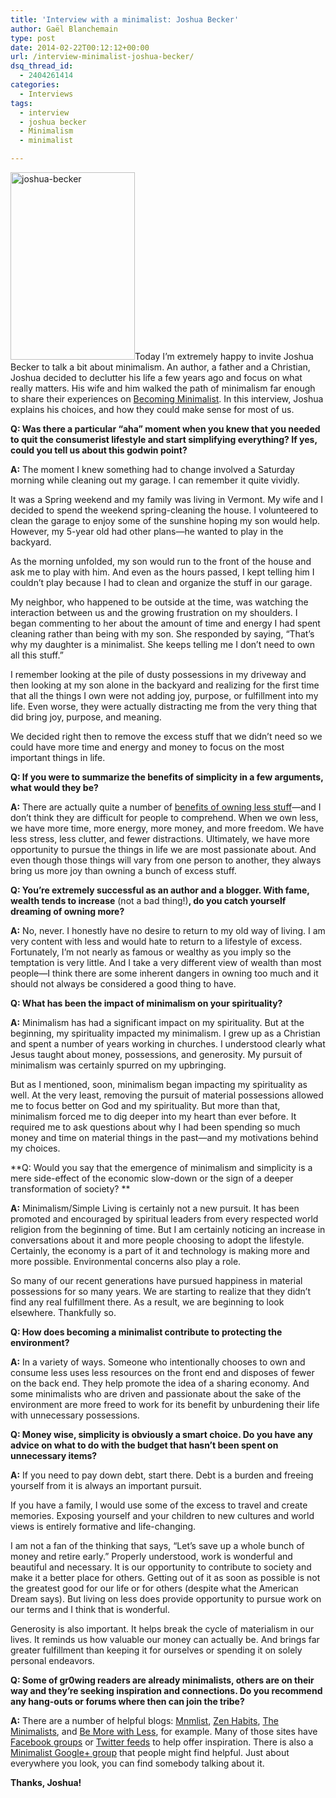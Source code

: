 ```yaml
---
title: 'Interview with a minimalist: Joshua Becker'
author: Gaël Blanchemain
type: post
date: 2014-02-22T00:12:12+00:00
url: /interview-minimalist-joshua-becker/
dsq_thread_id:
  - 2404261414
categories:
  - Interviews
tags:
  - interview
  - joshua becker
  - Minimalism
  - minimalist

---
```

<img class="alignleft size-medium wp-image-7509" alt="joshua-becker" src="http://www.gr0wing.com/wp-content/uploads/2014/02/joshua-becker-199x300.png" width="199" height="300" srcset="https://www.gr0wing.com/wp-content/uploads/2014/02/joshua-becker-199x300.png 199w, https://www.gr0wing.com/wp-content/uploads/2014/02/joshua-becker.png 600w" sizes="(max-width: 199px) 100vw, 199px" />Today I&#8217;m extremely happy to invite Joshua Becker to talk a bit about minimalism. An author, a father and a Christian, Joshua decided to declutter his life a few years ago and focus on what really matters. His wife and him walked the path of minimalism far enough to share their experiences on <a href="http://www.becomingminimalist.com/" target="_blank">Becoming Minimalist</a>. In this interview, Joshua explains his choices, and how they could make sense for most of us.

**Q: Was there a particular “aha” moment when you knew that you needed to quit the consumerist lifestyle and start simplifying everything? If yes, could you tell us about this godwin point?**

**A:** The moment I knew something had to change involved a Saturday morning while cleaning out my garage. I can remember it quite vividly.

It was a Spring weekend and my family was living in Vermont. My wife and I decided to spend the weekend spring-cleaning the house. I volunteered to clean the garage to enjoy some of the sunshine hoping my son would help. However, my 5-year old had other plans—he wanted to play in the backyard.

As the morning unfolded, my son would run to the front of the house and ask me to play with him. And even as the hours passed, I kept telling him I couldn’t play because I had to clean and organize the stuff in our garage.

My neighbor, who happened to be outside at the time, was watching the interaction between us and the growing frustration on my shoulders. I began commenting to her about the amount of time and energy I had spent cleaning rather than being with my son. She responded by saying, “That’s why my daughter is a minimalist. She keeps telling me I don’t need to own all this stuff.”

I remember looking at the pile of dusty possessions in my driveway and then looking at my son alone in the backyard and realizing for the first time that all the things I own were not adding joy, purpose, or fulfillment into my life. Even worse, they were actually distracting me from the very thing that did bring joy, purpose, and meaning.

We decided right then to remove the excess stuff that we didn’t need so we could have more time and energy and money to focus on the most important things in life.

**Q: If you were to summarize the benefits of simplicity in a few arguments, what would they be?**

**A:** There are actually quite a number of <a href="http://www.becomingminimalist.com/minimalism-benefits/" target="_blank">benefits of owning less stuff</a>—and I don’t think they are difficult for people to comprehend. When we own less, we have more time, more energy, more money, and more freedom. We have less stress, less clutter, and fewer distractions. Ultimately, we have more opportunity to pursue the things in life we are most passionate about. And even though those things will vary from one person to another, they always bring us more joy than owning a bunch of excess stuff.

**Q: You’re extremely successful as an author and a blogger. With fame, wealth tends to increase** (not a bad thing!)**, do you catch yourself dreaming of owning more?**

**A:** No, never. I honestly have no desire to return to my old way of living. I am very content with less and would hate to return to a lifestyle of excess. Fortunately, I’m not nearly as famous or wealthy as you imply so the temptation is very little. And I take a very different view of wealth than most people—I think there are some inherent dangers in owning too much and it should not always be considered a good thing to have.

**Q: What has been the impact of minimalism on your spirituality?**

**A:** Minimalism has had a significant impact on my spirituality. But at the beginning, my spirituality impacted my minimalism. I grew up as a Christian and spent a number of years working in churches. I understood clearly what Jesus taught about money, possessions, and generosity. My pursuit of minimalism was certainly spurred on my upbringing.

But as I mentioned, soon, minimalism began impacting my spirituality as well. At the very least, removing the pursuit of material possessions allowed me to focus better on God and my spirituality. But more than that, minimalism forced me to dig deeper into my heart than ever before. It required me to ask questions about why I had been spending so much money and time on material things in the past—and my motivations behind my choices.

**Q: Would you say that the emergence of minimalism and simplicity is a mere side-effect of the economic slow-down or the sign of a deeper transformation of society? **

**A:** Minimalism/Simple Living is certainly not a new pursuit. It has been promoted and encouraged by spiritual leaders from every respected world religion from the beginning of time. But I am certainly noticing an increase in conversations about it and more people choosing to adopt the lifestyle. Certainly, the economy is a part of it and technology is making more and more possible. Environmental concerns also play a role.

So many of our recent generations have pursued happiness in material possessions for so many years. We are starting to realize that they didn’t find any real fulfillment there. As a result, we are beginning to look elsewhere. Thankfully so.

**Q: How does becoming a minimalist contribute to protecting the environment?**

**A:** In a variety of ways. Someone who intentionally chooses to own and consume less uses less resources on the front end and disposes of fewer on the back end. They help promote the idea of a sharing economy. And some minimalists who are driven and passionate about the sake of the environment are more freed to work for its benefit by unburdening their life with unnecessary possessions.

**Q: Money wise, simplicity is obviously a smart choice. Do you have any advice on what to do with the budget that hasn’t been spent on unnecessary items?**

**A:** If you need to pay down debt, start there. Debt is a burden and freeing yourself from it is always an important pursuit.

If you have a family, I would use some of the excess to travel and create memories. Exposing yourself and your children to new cultures and world views is entirely formative and life-changing.

I am not a fan of the thinking that says, “Let’s save up a whole bunch of money and retire early.” Properly understood, work is wonderful and beautiful and necessary. It is our opportunity to contribute to society and make it a better place for others. Getting out of it as soon as possible is not the greatest good for our life or for others (despite what the American Dream says). But living on less does provide opportunity to pursue work on our terms and I think that is wonderful.

Generosity is also important. It helps break the cycle of materialism in our lives. It reminds us how valuable our money can actually be. And brings far greater fulfillment than keeping it for ourselves or spending it on solely personal endeavors.

**Q: Some of gr0wing readers are already minimalists, others are on their way and they’re seeking inspiration and connections. Do you recommend any hang-outs or forums where then can join the tribe?**

**A:** There are a number of helpful blogs: <a href="http://mnmlist.com/" target="_blank">Mnmlist</a>, <a href="http://zenhabits.net/" target="_blank">Zen Habits</a>, <a href="http://www.theminimalists.com/" target="_blank">The Minimalists</a>, and <a href="http://bemorewithless.com/" target="_blank">Be More with Less</a>, for example. Many of those sites have <a href="https://www.facebook.com/becomingminimalist" target="_blank">Facebook groups</a> or <a href="https://twitter.com/joshua_becker" target="_blank">Twitter feeds</a> to help offer inspiration. There is also a <a href="https://plus.google.com/communities/101986184502013799095" target="_blank">Minimalist Google+ group</a> that people might find helpful. Just about everywhere you look, you can find somebody talking about it.

**Thanks, Joshua!**